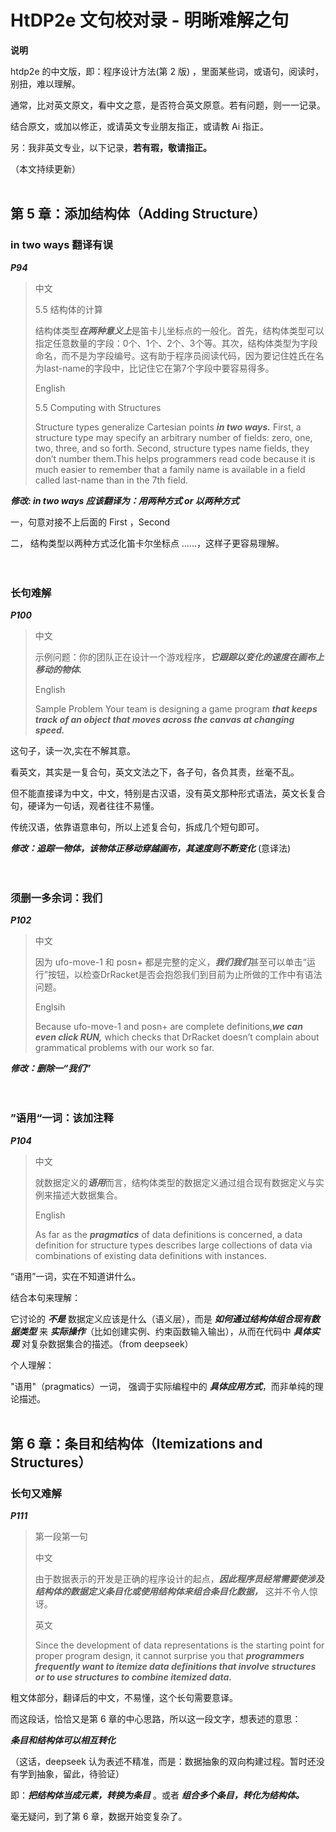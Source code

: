 # HtDP2e 文句校对录 - 明晰难解之句 

**说明**

htdp2e 的中文版，即：程序设计方法(第 2 版) ，里面某些词，或语句，阅读时，别扭，难以理解。

通常，比对英文原文，看中文之意，是否符合英文原意。若有问题，则一一记录。

结合原文，或加以修正，或请英文专业朋友指正，或请教 Ai 指正。

另：我非英文专业，以下记录，**若有瑕，敬请指正。**  

（本文持续更新）
<br><br>

## 第 5 章：添加结构体（Adding Structure）

### in two ways 翻译有误  

***P94***

>中文  
> 
>5.5 结构体的计算   
>
>结构体类型***在两种意义上***是笛卡儿坐标点的一般化。首先，结构体类型可以指定任意数量的字段：0个、1个、2个、3个等。其次，结构体类型为字段命名，而不是为字段编号。这有助于程序员阅读代码，因为要记住姓氏在名为last-name的字段中，比记住它在第7个字段中要容易得多。
>
>English 
>  
>5.5 Computing with Structures 
>
>Structure types generalize Cartesian points ***in two ways.*** First, a structure type may specify an arbitrary number of fields: zero, one, two, three, and so forth. Second, structure types name fields, they don’t number them.This helps programmers read code because it is much easier to remember that a family name is available in a field called last-name than in the 7th field.

***修改: in two ways 应该翻译为：用两种方式 or 以两种方式***

一，句意对接不上后面的 First ，Second

二， 结构类型以两种方式泛化笛卡尔坐标点 ……，这样子更容易理解。    
<br><br>

### 长句难解   

***P100***

>中文
>   
>示例问题：你的团队正在设计一个游戏程序，***它跟踪以变化的速度在画布上移动的物体.***
>
>English
>   
>Sample Problem Your team is designing a game program ***that keeps track of an object that moves across the canvas at changing speed.***

这句子，读一次,实在不解其意。

看英文，其实是一复合句，英文文法之下，各子句，各负其责，丝毫不乱。

但不能直接译为中文，中文，特别是古汉语，没有英文那种形式语法，英文长复合句，硬译为一句话，观者往往不易懂。

传统汉语，依靠语意串句，所以上述复合句，拆成几个短句即可。

***修改：追踪一物体，该物体正移动穿越画布，其速度则不断变化*** (意译法)   
<br><br>

### 须删一多余词：我们   

***P102***   

>中文 
>  
>因为 ufo-move-1 和 posn+ 都是完整的定义，***我们我们***甚至可以单击“运行”按钮，以检查DrRacket是否会抱怨我们到目前为止所做的工作中有语法问题。
>
>Englsih
>
>Because ufo-move-1 and posn+ are complete definitions,***we can even click RUN,*** which checks that DrRacket doesn’t complain about grammatical problems with our work so far. 
>
***修改：删除一“我们”***   
<br><br>

### ”语用“一词：该加注释

***P104***

>中文
>
>就数据定义的***语用***而言，结构体类型的数据定义通过组合现有数据定义与实例来描述大数据集合。
>
>English   
>
>As far as the ***pragmatics*** of data definitions is concerned, a data definition for structure types describes large collections of data via combinations of existing data definitions with instances.
>
“语用”一词，实在不知道讲什么。

结合本句来理解：   

它讨论的 ***不是*** 数据定义应该是什么（语义层），而是 ***如何通过结构体组合现有数据类型*** 来 ***实际操作***（比如创建实例、约束函数输入输出），从而在代码中 ***具体实现*** 对复杂数据集合的描述。（from deepseek）

个人理解：

"语用"（pragmatics）一词， 强调于实际编程中的 ***具体应用方式***，而非单纯的理论描述。
<br><br>

## 第 6 章：条目和结构体（Itemizations and Structures）

### 长句又难解 

***P111***

>第一段第一句  
>
>中文
>  
>由于数据表示的开发是正确的程序设计的起点，***因此程序员经常需要使涉及结构体的数据定义条目化或使用结构体来组合条目化数据，*** 这并不令人惊讶。
>
>英文   
>
>Since the development of data representations is the starting point for proper program design, it cannot surprise you that ***programmers frequently want to itemize data definitions that involve structures or to use structures to combine itemized data.***
>
粗文体部分，翻译后的中文，不易懂，这个长句需要意译。

而这段话，恰恰又是第 6 章的中心思路，所以这一段文字，想表述的意思：

***条目和结构体可以相互转化*** 

（这话，deepseek 认为表述不精准，而是：数据抽象的双向构建过程。暂时还没有学到抽象，留此，待验证）

即：***把结构体当成元素，转换为条目*** 。或者 ***组合多个条目，转化为结构体。***

毫无疑问，到了第 6 章，数据开始变复杂了。   